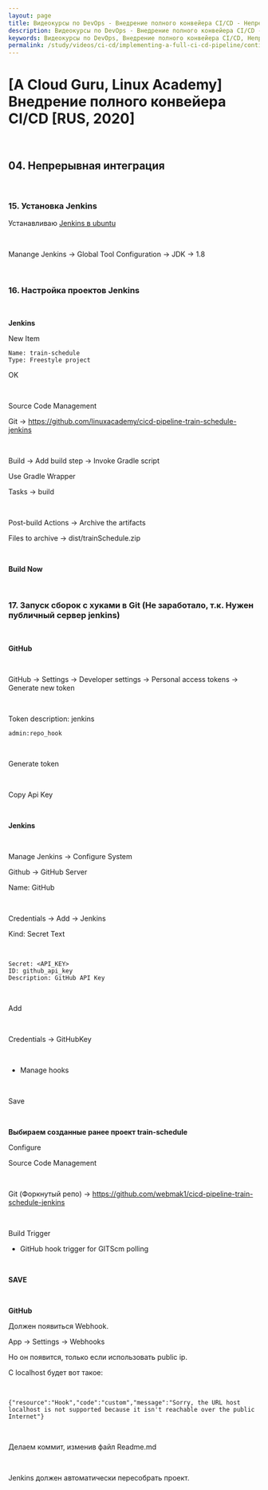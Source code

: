 ```yaml
---
layout: page
title: Видеокурсы по DevOps - Внедрение полного конвейера CI/CD - Непрерывная интеграция
description: Видеокурсы по DevOps - Внедрение полного конвейера CI/CD - Непрерывная интеграция
keywords: Видеокурсы по DevOps, Внедрение полного конвейера CI/CD, Непрерывная интеграция
permalink: /study/videos/ci-cd/implementing-a-full-ci-cd-pipeline/continuous-integration/
---
```


# [A Cloud Guru, Linux Academy] Внедрение полного конвейера CI/CD [RUS, 2020]

<br/>

## 04. Непрерывная интеграция

<br/>

### 15. Установка Jenkins

Устанавливаю <a href="/ci-cd/jenkins/">Jenkins в ubuntu</a>

<br/>

Manange Jenkins -> Global Tool Configuration -> JDK -> 1.8

<br/>

### 16. Настройка проектов Jenkins

<br/>

**Jenkins**

New Item

```
Name: train-schedule
Type: Freestyle project
```

OK

<br/>

Source Code Management

Git -> https://github.com/linuxacademy/cicd-pipeline-train-schedule-jenkins

<br/>

Build -> Add build step -> Invoke Gradle script

Use Gradle Wrapper

Tasks -> build

<br/>

Post-build Actions -> Archive the artifacts

Files to archive -> dist/trainSchedule.zip

<br/>

**Build Now**

<br/>

### 17. Запуск сборок с хуками в Git (Не заработало, т.к. Нужен публичный сервер jenkins)

<br/>

**GitHub**

<br/>

GitHub -> Settings -> Developer settings -> Personal access tokens -> Generate new token

<br/>

Token description: jenkins

```
admin:repo_hook
```

<br/>

Generate token

<br/>

Copy Api Key

<br/>

**Jenkins**

<br/>

Manage Jenkins -> Configure System

Github -> GitHub Server

Name: GitHub

<br/>

Credentials -> Add -> Jenkins

Kind: Secret Text

<br/>

```
Secret: <API_KEY>
ID: github_api_key
Description: GitHub API Key
```

<br/>

Add

<br/>

Credentials -> GitHubKey

<br/>

-   Manage hooks

<br/>

Save

<br/>

**Выбираем созданные ранее проект train-schedule**

Configure

Source Code Management

<br/>

Git (Форкнутый репо) -> https://github.com/webmak1/cicd-pipeline-train-schedule-jenkins

<br/>

Build Trigger

-   GitHub hook trigger for GITScm polling

<br/>

**SAVE**

<br/>

**GitHub**

Должен появиться Webhook.

App -> Settings -> Webhooks

Но он появится, только если использовать public ip.

С localhost будет вот такое:

<br/>

```
{"resource":"Hook","code":"custom","message":"Sorry, the URL host localhost is not supported because it isn't reachable over the public Internet"}
```

<br/>

Делаем коммит, изменив файл Readme.md

<br/>

Jenkins должен автоматически пересобрать проект.
